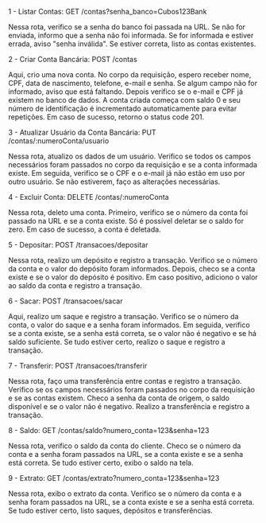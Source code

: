 
1 - Listar Contas:
GET /contas?senha_banco=Cubos123Bank

Nessa rota, verifico se a senha do banco foi passada na URL. Se não for enviada, informo que a senha não foi informada. Se for informada e estiver errada, aviso "senha inválida". Se estiver correta, listo as contas existentes.

2 - Criar Conta Bancária:
POST /contas

Aqui, crio uma nova conta. No corpo da requisição, espero receber nome, CPF, data de nascimento, telefone, e-mail e senha. Se algum campo não for informado, aviso que está faltando. Depois verifico se o e-mail e CPF já existem no banco de dados. A conta criada começa com saldo 0 e seu número de identificação é incrementado automaticamente para evitar repetições. Em caso de sucesso, retorno o status code 201.

3 - Atualizar Usuário da Conta Bancária:
PUT /contas/:numeroConta/usuario

Nessa rota, atualizo os dados de um usuário. Verifico se todos os campos necessários foram passados no corpo da requisição e se a conta informada existe. Em seguida, verifico se o CPF e o e-mail já não estão em uso por outro usuário. Se não estiverem, faço as alterações necessárias.

4 - Excluir Conta:
DELETE /contas/:numeroConta

Nessa rota, deleto uma conta. Primeiro, verifico se o número da conta foi passado na URL e se a conta existe. Só é possível deletar se o saldo for zero. Em caso de sucesso, a conta é deletada.

5 - Depositar:
POST /transacoes/depositar

Nessa rota, realizo um depósito e registro a transação. Verifico se o número da conta e o valor do depósito foram informados. Depois, checo se a conta existe e se o valor do depósito é positivo. Em caso positivo, adiciono o valor ao saldo da conta e registro a transação.

6 - Sacar:
POST /transacoes/sacar

Aqui, realizo um saque e registro a transação. Verifico se o número da conta, o valor do saque e a senha foram informados. Em seguida, verifico se a conta existe, se a senha está correta, se o valor não é negativo e se há saldo suficiente. Se tudo estiver certo, realizo o saque e registro a transação.

7 - Transferir:
POST /transacoes/transferir

Nessa rota, faço uma transferência entre contas e registro a transação. Verifico se os campos necessários foram passados no corpo da requisição e se as contas existem. Checo a senha da conta de origem, o saldo disponível e se o valor não é negativo. Realizo a transferência e registro a transação.

8 - Saldo:
GET /contas/saldo?numero_conta=123&senha=123

Nessa rota, verifico o saldo da conta do cliente. Checo se o número da conta e a senha foram passados na URL, se a conta existe e se a senha está correta. Se tudo estiver certo, exibo o saldo na tela.

9 - Extrato:
GET /contas/extrato?numero_conta=123&senha=123

Nessa rota, exibo o extrato da conta. Verifico se o número da conta e a senha foram passados na URL, se a conta existe e se a senha está correta. Se tudo estiver certo, listo saques, depósitos e transferências.
